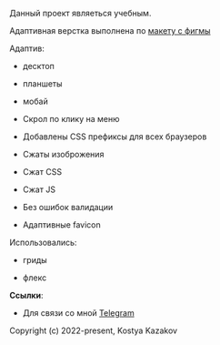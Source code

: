 Данный проект являеться учебным.

Адаптивная верстка выполнена по <a href="https://www.youtube.com/redirect?event=video_description&redir_token=QUFFLUhqbTdEVWVkaHNwRWJLN3gxT1RpZG5na0FRVHgwUXxBQ3Jtc0tuVlNJS1hqRnNDQkFPX09XMDlNQ2FrZGNHU2xSVGx4bUwxclBsM0dJWXdpUHVPZElpVlh5VHp5TlJHck5NQjJ6WUpFNlJSV1VUcjhaWDd2MkZEMnlESTFsOUlGX1h1TXhKWGVNeEZZQkNyLXdLZkpmdw&q=https%3A%2F%2Fwww.figma.com%2Ffile%2FClPSP7KCU1NbvxMXA914hlFk%2Ftravel-landing-page-jacobvoyles%3Fnode-id%3D0%253A1&v=BnWGA4tJ-2s">макету с фигмы</a> 

Адаптив:

- десктоп

- планшеты

- мобай

- Скрол по клику на меню

- Добавлены CSS префиксы для всех браузеров

- Сжаты изоброжения

- Сжат CSS

- Сжат JS

- Без ошибок валидации 

- Адаптивные favicon

Использовались:

- гриды

- флекс




**Ссылки**:
- Для связи со мной [Telegram](https://t.me/kazakovqq)



Copyright (c) 2022-present, Kostya Kazakov


